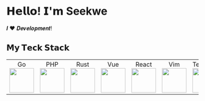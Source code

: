 # 𝗛𝗲𝗹𝗹𝗼! 𝗜'𝗺 Seekwe

𝑰 ❤️ 𝑫𝒆𝒗𝒆𝒍𝒐𝒑𝒎𝒆𝒏𝒕!

## 𝗠𝘆 𝗧𝗲𝗰𝗸 𝗦𝘁𝗮𝗰𝗸

<table>
    <tbody>
        <tr valign="top">
            <td width="10%" align="center">
                <span>Go</span><br>
                <img height="64px" src="https://cdn.svgporn.com/logos/go.svg">
            </td>
            <td width="10%" align="center">
                <span>PHP</span><br>
                <img height="64px" src="https://cdn.svgporn.com/logos/php.svg">
            </td>
            <td width="10%" align="center">
                <span>Rust</span><br>
                <img height="64px" src="https://cdn.svgporn.com/logos/rust.svg">
            </td>
            <td width="10%" align="center">
                <span>Vue</span><br>
                <img height="64px" src="https://cdn.svgporn.com/logos/vue.svg">
            </td>
            <td width="10%" align="center">
                <span>React</span><br>
                <img height="64px" src="https://cdn.svgporn.com/logos/react.svg">
            </td>
            <td width="10%" align="center">
                <span>Vim</span><br>
                <img height="64px" src="https://cdn.svgporn.com/logos/vim.svg">
            </td>
            <td width="10%" align="center">
                <span>Terminal</span><br>
                <img height="64px" src="https://cdn.svgporn.com/logos/terminal.svg">
            </td>
            <td width="10%" align="center">
                <span>Edge</span><br>
                <img height="64px" src="https://cdn.svgporn.com/logos/microsoft-edge.svg">
            </td>
            <td width="10%" align="center">
                <span>VSCode</span><br>
                <img height="64px" src="https://cdn.svgporn.com/logos/visual-studio-code.svg">
            </td>
            <td width="10%" align="center">
                <span>Git</span><br>
                <img height="64px" src="https://cdn.svgporn.com/logos/git-icon.svg">
            </td>
        </tr>
    </tbody>
</table>

